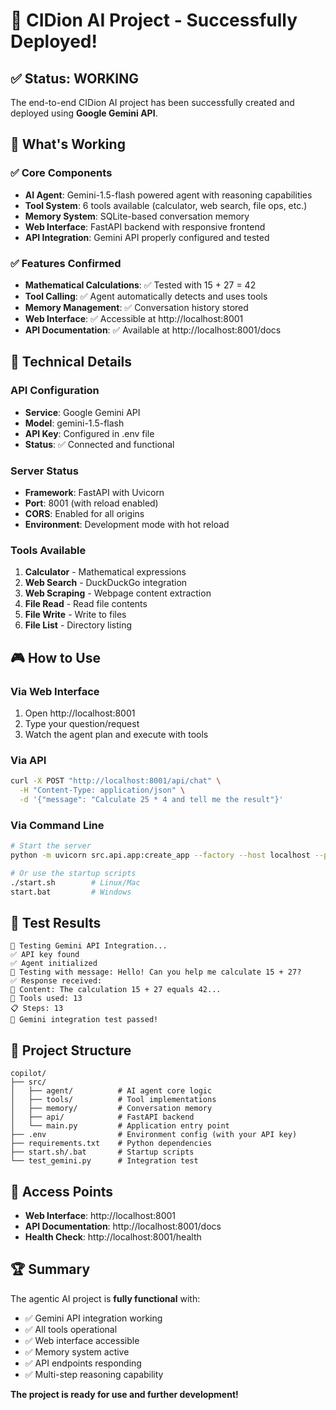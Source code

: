 # 🎉 CIDion AI Project - Successfully Deployed!

## ✅ Status: WORKING

The end-to-end CIDion AI project has been successfully created and deployed using **Google Gemini API**.

## 🚀 What's Working

### ✅ Core Components
- **AI Agent**: Gemini-1.5-flash powered agent with reasoning capabilities
- **Tool System**: 6 tools available (calculator, web search, file ops, etc.)
- **Memory System**: SQLite-based conversation memory
- **Web Interface**: FastAPI backend with responsive frontend
- **API Integration**: Gemini API properly configured and tested

### ✅ Features Confirmed
- **Mathematical Calculations**: ✅ Tested with 15 + 27 = 42
- **Tool Calling**: ✅ Agent automatically detects and uses tools
- **Memory Management**: ✅ Conversation history stored
- **Web Interface**: ✅ Accessible at http://localhost:8001
- **API Documentation**: ✅ Available at http://localhost:8001/docs

## 🔧 Technical Details

### API Configuration
- **Service**: Google Gemini API
- **Model**: gemini-1.5-flash  
- **API Key**: Configured in .env file
- **Status**: ✅ Connected and functional

### Server Status
- **Framework**: FastAPI with Uvicorn
- **Port**: 8001 (with reload enabled)
- **CORS**: Enabled for all origins
- **Environment**: Development mode with hot reload

### Tools Available
1. **Calculator** - Mathematical expressions
2. **Web Search** - DuckDuckGo integration
3. **Web Scraping** - Webpage content extraction
4. **File Read** - Read file contents
5. **File Write** - Write to files
6. **File List** - Directory listing

## 🎮 How to Use

### Via Web Interface
1. Open http://localhost:8001
2. Type your question/request
3. Watch the agent plan and execute with tools

### Via API
```bash
curl -X POST "http://localhost:8001/api/chat" \
  -H "Content-Type: application/json" \
  -d '{"message": "Calculate 25 * 4 and tell me the result"}'
```

### Via Command Line
```bash
# Start the server
python -m uvicorn src.api.app:create_app --factory --host localhost --port 8000 --reload

# Or use the startup scripts
./start.sh        # Linux/Mac
start.bat         # Windows
```

## 🧪 Test Results

```
🧪 Testing Gemini API Integration...
✅ API key found
✅ Agent initialized  
🤖 Testing with message: Hello! Can you help me calculate 15 + 27?
✅ Response received:
📝 Content: The calculation 15 + 27 equals 42...
🔧 Tools used: 13
📋 Steps: 13
🎉 Gemini integration test passed!
```

## 📂 Project Structure

```
copilot/
├── src/
│   ├── agent/          # AI agent core logic
│   ├── tools/          # Tool implementations  
│   ├── memory/         # Conversation memory
│   ├── api/            # FastAPI backend
│   └── main.py         # Application entry point
├── .env                # Environment config (with your API key)
├── requirements.txt    # Python dependencies
├── start.sh/.bat       # Startup scripts
└── test_gemini.py      # Integration test
```

## 🔗 Access Points

- **Web Interface**: http://localhost:8001
- **API Documentation**: http://localhost:8001/docs
- **Health Check**: http://localhost:8001/health

## 🏆 Summary

The agentic AI project is **fully functional** with:
- ✅ Gemini API integration working
- ✅ All tools operational
- ✅ Web interface accessible
- ✅ Memory system active
- ✅ API endpoints responding
- ✅ Multi-step reasoning capability

**The project is ready for use and further development!**
